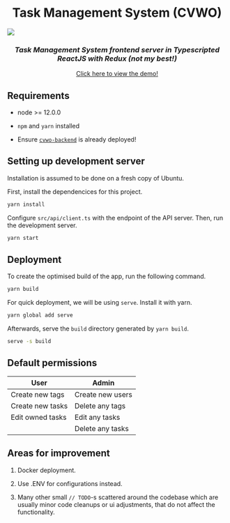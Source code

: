 <h1 align="center">
  Task Management System (CVWO)
</h1>

<img src="https://i.imgur.com/4Qbw8AA.png"/>

<h3 align="center"><i>Task Management System frontend server in Typescripted ReactJS with Redux (not my best!)</i></h3>

<p align="center"><a href="https://cvwo.ayzh.website">Click here to view the demo!</a></p>

## Requirements

* node >= 12.0.0

* `npm` and `yarn` installed

* Ensure [`cvwo-backend`]("https://github.com/polygonalr/cvwo-backend") is already deployed!

## Setting up development server

Installation is assumed to be done on a fresh copy of Ubuntu.

First, install the dependencices for this project.

```bash
yarn install
```

Configure `src/api/client.ts` with the endpoint of the API server. Then, run the development server.

```bash
yarn start
```

## Deployment

To create the optimised build of the app, run the following command.

```bash
yarn build
```

For quick deployment, we will be using `serve`. Install it with yarn.

```bash
yarn global add serve
```

Afterwards, serve the `build` directory generated by `yarn build`.

```bash
serve -s build
```

## Default permissions

| User             | Admin            |
|------------------|------------------|
| Create new tags  | Create new users |
| Create new tasks | Delete any tags  |
| Edit owned tasks | Edit any tasks   |
|                  | Delete any tasks |

## Areas for improvement

1) Docker deployment.

2) Use .ENV for configurations instead.

3) Many other small `// TODO`-s scattered around the codebase which are usually minor code cleanups or ui adjustments, that do not affect the functionality.
